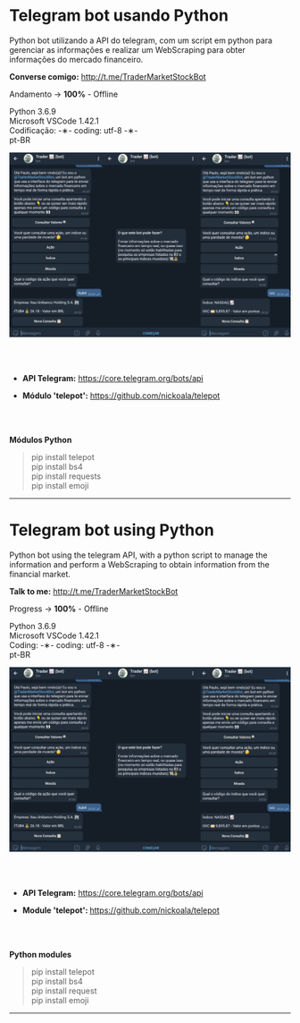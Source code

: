 # Telegram bot usando Python

Python bot utilizando a API do telegram, com um script em python para gerenciar as informações e realizar um WebScraping para obter informações do mercado financeiro.

<strong>Converse comigo:</strong> http://t.me/TraderMarketStockBot

Andamento -> <strong>100%</strong> - Offline

Python 3.6.9 </br>
Microsoft VSCode 1.42.1 </br>
Codificação: -&lowast;- coding: utf-8 -&lowast;- </br>
pt-BR </br> 

![all-trader](https://github.com/alpdias/bot-telegram-python/blob/master/img/all-trader.png)

</br>
</br>

* <strong>API Telegram:</strong> https://core.telegram.org/bots/api

* <strong>Módulo 'telepot':</strong> https://github.com/nickoala/telepot

</br>
</br>

<strong>Módulos Python</strong>

> pip install telepot </br> 
> pip install bs4 </br>
> pip install requests </br>
> pip install emoji

---------------------------------------------------------------------------------------------------------------------------------

# Telegram bot using Python

Python bot using the telegram API, with a python script to manage the information and perform a WebScraping to obtain information from the financial market.

<strong>Talk to me:</strong> http://t.me/TraderMarketStockBot

Progress -> <strong>100%</strong> - Offline

Python 3.6.9 </br>
Microsoft VSCode 1.42.1 </br>
Coding: -&lowast;- coding: utf-8 -&lowast;- </br>
pt-BR </br>

![all-trader](https://github.com/alpdias/bot-telegram-python/blob/master/img/all-trader.png)

</br>
</br>

* <strong>API Telegram:</strong> https://core.telegram.org/bots/api

* <strong>Module 'telepot': </strong> https://github.com/nickoala/telepot

</br>
</br>

<strong>Python modules</strong>

> pip install telepot </br>
> pip install bs4 </br>
> pip install request </br>
> pip install emoji

---------------------------------------------------------------------------------------------------------------------------------
